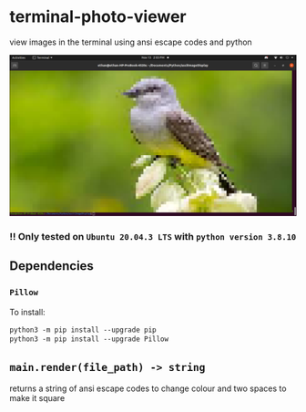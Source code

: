 # terminal-photo-viewer
view images in the terminal using ansi escape codes and python

![example photo](https://github.com/ethandhunt/terminal-photo-viewer/blob/main/Screenshot%20from%202021-11-13%2014-03-50.png?raw=true)

### !! Only tested on `Ubuntu 20.04.3 LTS` with `python version 3.8.10`

## Dependencies
### `Pillow`
To install:
```
python3 -m pip install --upgrade pip
python3 -m pip install --upgrade Pillow
```


## `main.render(file_path) -> string`
returns a string of ansi escape codes to change colour and two spaces to make it square
